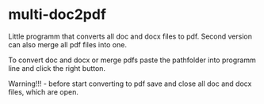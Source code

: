 # multi-doc2pdf
Little programm that converts all doc and docx files to pdf.
Second version can also merge all pdf files into one.

To convert doc and docx or merge pdfs paste the pathfolder into programm line and click the right button.

Warning!!! - before start converting to pdf save and close all doc and docx files, which are open.
